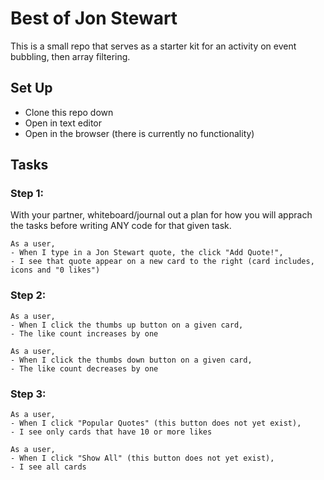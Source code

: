 # Best of Jon Stewart

This is a small repo that serves as a starter kit for an activity on event bubbling, then array filtering.

## Set Up

- Clone this repo down
- Open in text editor
- Open in the browser (there is currently no functionality)

## Tasks

### Step 1:

With your partner, whiteboard/journal out a plan for how you will apprach the tasks before writing ANY code for that given task.

```
As a user,
- When I type in a Jon Stewart quote, the click "Add Quote!",
- I see that quote appear on a new card to the right (card includes, icons and "0 likes")
```

### Step 2:

```
As a user,
- When I click the thumbs up button on a given card,
- The like count increases by one

As a user,
- When I click the thumbs down button on a given card,
- The like count decreases by one
```

### Step 3:

```
As a user,
- When I click "Popular Quotes" (this button does not yet exist),
- I see only cards that have 10 or more likes

As a user,
- When I click "Show All" (this button does not yet exist),
- I see all cards
```
